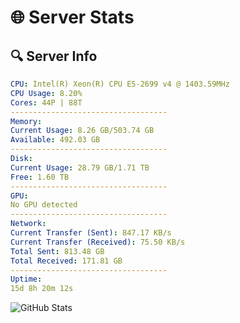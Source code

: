 # 🌐 Server Stats
## 🔍 Server Info
```yaml
CPU: Intel(R) Xeon(R) CPU E5-2699 v4 @ 1403.59MHz
CPU Usage: 8.20%
Cores: 44P | 88T
-----------------------------------
Memory:
Current Usage: 8.26 GB/503.74 GB
Available: 492.03 GB
-----------------------------------
Disk:
Current Usage: 28.79 GB/1.71 TB
Free: 1.60 TB
-----------------------------------
GPU:
No GPU detected
-----------------------------------
Network:
Current Transfer (Sent): 847.17 KB/s
Current Transfer (Received): 75.50 KB/s
Total Sent: 813.48 GB
Total Received: 171.81 GB
-----------------------------------
Uptime:
15d 8h 20m 12s
```
![GitHub Stats](https://img.shields.io/badge/Updated-2025-05-05_01:29:00-blue)